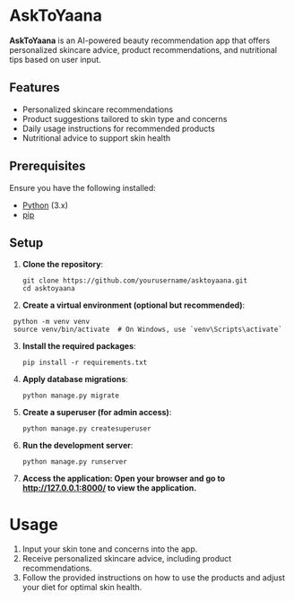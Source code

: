 # AskToYaana

**AskToYaana** is an AI-powered beauty recommendation app that offers personalized skincare advice, product recommendations, and nutritional tips based on user input.

## Features

- Personalized skincare recommendations
- Product suggestions tailored to skin type and concerns
- Daily usage instructions for recommended products
- Nutritional advice to support skin health

## Prerequisites

Ensure you have the following installed:

- [Python](https://www.python.org/downloads/) (3.x)
- [pip](https://pip.pypa.io/en/stable/)

## Setup

1. **Clone the repository**:
   ```
   git clone https://github.com/yourusername/asktoyaana.git
   cd asktoyaana
   ```
2. **Create a virtual environment (optional but recommended)**:
  ```
   python -m venv venv
   source venv/bin/activate  # On Windows, use `venv\Scripts\activate`
   ```
3. **Install the required packages**:
   ```
   pip install -r requirements.txt
   ```
   
4. **Apply database migrations**:
   ```
   python manage.py migrate
   ```
5. **Create a superuser (for admin access)**:
   ```
   python manage.py createsuperuser
   ```
6. **Run the development server**:
   ```
   python manage.py runserver
   ```
7. **Access the application: Open your browser and go to http://127.0.0.1:8000/ to view the application.**
   
# Usage
1. Input your skin tone and concerns into the app.
2. Receive personalized skincare advice, including product recommendations.
3. Follow the provided instructions on how to use the products and adjust your diet for optimal skin health.




